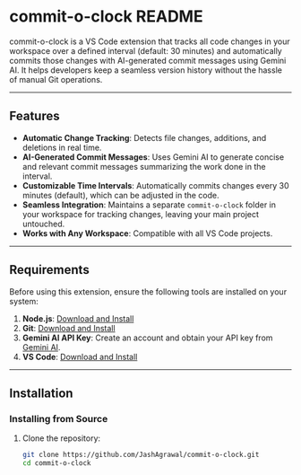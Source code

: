 # commit-o-clock README

commit-o-clock is a VS Code extension that tracks all code changes in your workspace over a defined interval (default: 30 minutes) and automatically commits those changes with AI-generated commit messages using Gemini AI. It helps developers keep a seamless version history without the hassle of manual Git operations.

---

## Features

- **Automatic Change Tracking**: Detects file changes, additions, and deletions in real time.
- **AI-Generated Commit Messages**: Uses Gemini AI to generate concise and relevant commit messages summarizing the work done in the interval.
- **Customizable Time Intervals**: Automatically commits changes every 30 minutes (default), which can be adjusted in the code.
- **Seamless Integration**: Maintains a separate `commit-o-clock` folder in your workspace for tracking changes, leaving your main project untouched.
- **Works with Any Workspace**: Compatible with all VS Code projects.

---

## Requirements

Before using this extension, ensure the following tools are installed on your system:

1. **Node.js**: [Download and Install](https://nodejs.org/)
2. **Git**: [Download and Install](https://git-scm.com/)
3. **Gemini AI API Key**: Create an account and obtain your API key from [Gemini AI](https://gemini-ai.com/).
4. **VS Code**: [Download and Install](https://code.visualstudio.com/)

---

## Installation

### Installing from Source

1. Clone the repository:
   ```bash
   git clone https://github.com/JashAgrawal/commit-o-clock.git
   cd commit-o-clock
   ```
